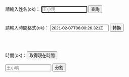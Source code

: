 <html>
<head>
<meta charset="UTF-8" />
<script type="text/javascript">
Date.prototype.format = function(fmt)
{
　　var o = {
　　　　"M+" : this.getMonth()+1, //月份
　　　　"d+" : this.getDate(), //日
　　　　"h+" : this.getHours()%12 == 0 ? 12 : this.getHours()%12, //小時
　　　　"H+" : this.getHours(), //小時
　　　　"m+" : this.getMinutes(), //分
　　　　"s+" : this.getSeconds(), //秒
　　　　"q+" : Math.floor((this.getMonth()+3)/3), //季度
　　　　"S" : this.getMilliseconds() //毫秒
　　};
　　if(/(y+)/.test(fmt))
　　　　fmt=fmt.replace(RegExp.$1, (this.getFullYear()+"").substr(4 - RegExp.$1.length));
　　for(var k in o)
　　　　if(new RegExp("("+ k +")").test(fmt))
　　fmt = fmt.replace(RegExp.$1, (RegExp.$1.length==1) ? (o[k]) : (("00"+ o[k]).substr((""+ o[k]).length)));
　　return fmt;
}

var data-anls = function (key, value) {
    var a;
    if (typeof value === 'string') {
        a = /^(\d{4})-(\d{2})-(\d{2})T(\d{2}):(\d{2}):(\d{2}(?:\.\d*)?)Z$/.exec(value);
        if (a) {
            return new Date(Date.UTC(+a[1], +a[2] - 1, +a[3], +a[4], +a[5], +a[6])).format("yyyy-MM-dd HH:mm:ss");
        }
    }
    return value;
};
  
function timezone(){
      var content = document.getElementById("UTCtime");
      var options = { 
      timeZone: "Asia/Taipei", 
      year: 'numeric', month: 'numeric', day: 'numeric', 
      hour: 'numeric', minute: 'numeric', second: 'numeric' 
      };
         var formatter = new Intl.DateTimeFormat([], options);
         var localTime = formatter.format(new Date(content.value));
         document.getElementById("tzok").textContent=localTime.toString();
}   

function gettime(){
     var d = new Date();
     var h=d.getHours();
　   var m=d.getMinutes();
     document.getElementById("nowt").innerHTML = h +':'+m; 
}

</script>
</head>
<body>

請輸入姓名(ok)：
<input type="text" id="name" placeholder="王小明" size="15" autofocus/>
<input type="button" name="list" value="查詢" onclick="dataanls();"> <!--  ft.js -->
  <br>  <br>  
請輸入時間格式(ok)：
<input id="text" id="UTCtime" value="2021-02-07T06:00:26.321Z" placeholder="2021-02-07T06:00:26.321Z" size="20" autofocus/>
<input type="button" value="轉換" onclick="timezone();">
<p id="tzok"></p>
 <br> <br>

時間(ok)：<input type="button" value="取得現在時間" onclick="gettime();">
<p id="nowt"></p>

<input type="text" id="name" placeholder="王小明" size="15" autofocus/>
<input type="button" value="分割" onclick="dataanls();">



 <br> <br>
 

<font size="1"><span id="result"></span></font><br>
<font size="1"><span id="result"></span></font><br>
<script src="./ft.js"></script>

</body>
</html>
